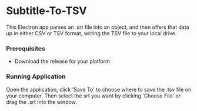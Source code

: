 # Subtitle-To-TSV

This Electron app parses an .srt file into an object, and then offers that data up in either CSV or TSV format, writing the TSV file to your local drive.

### Prerequisites

- Download the release for your platform

### Running Application

Open the application, click 'Save To' to choose where to save the .tsv file on your computer. Then select the srt you want by clicking 'Choose File' or drag the .srt into the window.
